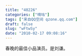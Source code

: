 ```yaml
---
title: "40226"
categories: ["嘀咕"]
tags: ["来自QQ空间 qzone.qq.com"]
draft: false
slug: "wFtwSy"
date: "2010-02-17 09:08:16"
---
```


春晚的最佳小品演员。是刘谦。
